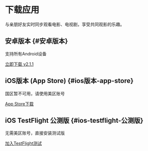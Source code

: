 # 下载应用

与亲朋好友实时同步观看电影、电视剧，享受共同观影的乐趣。

## 安卓版本 {#安卓版本}

支持所有Android设备

[立即下载 v2.1.1](http://oss.ahhl.cn/apps/v2.1.1.apk)

## iOS版本 (App Store) {#ios版本-app-store}

国区暂不可用，请使用美区账号

[App Store下载](https://apps.apple.com/us/app/一起看-异地同步观影神器/id6742242273)

## iOS TestFlight 公测版 {#ios-testflight-公测版}

无需美区账号，直接安装测试版

[加入TestFlight测试](https://testflight.apple.com/join/xk6vZNpD) 